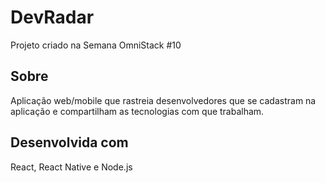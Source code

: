 # DevRadar
Projeto criado na Semana OmniStack #10

## Sobre
Aplicação web/mobile que rastreia desenvolvedores que se cadastram na aplicação e compartilham as tecnologias com que trabalham.

## Desenvolvida com
React, React Native e Node.js
